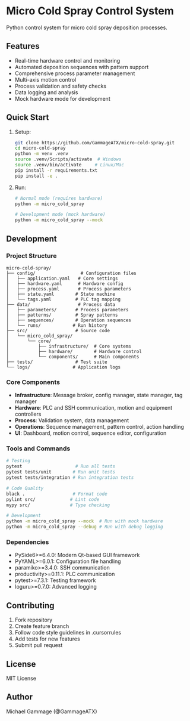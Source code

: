 # Micro Cold Spray Control System

Python control system for micro cold spray deposition processes.

## Features

- Real-time hardware control and monitoring
- Automated deposition sequences with pattern support
- Comprehensive process parameter management
- Multi-axis motion control
- Process validation and safety checks
- Data logging and analysis
- Mock hardware mode for development

## Quick Start

1. Setup:

    ```bash
    git clone https://github.com/GammageATX/micro-cold-spray.git
    cd micro-cold-spray
    python -m venv .venv
    source .venv/Scripts/activate  # Windows
    source .venv/bin/activate     # Linux/Mac
    pip install -r requirements.txt
    pip install -e .
    ```

2. Run:

    ```bash
    # Normal mode (requires hardware)
    python -m micro_cold_spray

    # Development mode (mock hardware)
    python -m micro_cold_spray --mock
    ```

## Development

### Project Structure

```text
micro-cold-spray/
├── config/                 # Configuration files
│   ├── application.yaml   # Core settings
│   ├── hardware.yaml      # Hardware config
│   ├── process.yaml       # Process parameters
│   ├── state.yaml        # State machine
│   └── tags.yaml         # PLC tag mapping
├── data/                  # Process data
│   ├── parameters/       # Process parameters
│   ├── patterns/         # Spray patterns
│   ├── sequences/        # Operation sequences
│   └── runs/            # Run history
├── src/                  # Source code
│   └── micro_cold_spray/
│       └── core/
│           ├── infrastructure/  # Core systems
│           ├── hardware/        # Hardware control
│           └── components/      # Main components
├── tests/                # Test suite
└── logs/                # Application logs
```

### Core Components

- **Infrastructure**: Message broker, config manager, state manager, tag manager
- **Hardware**: PLC and SSH communication, motion and equipment controllers
- **Process**: Validation system, data management
- **Operations**: Sequence management, pattern control, action handling
- **UI**: Dashboard, motion control, sequence editor, configuration

### Tools and Commands

```bash
# Testing
pytest                    # Run all tests
pytest tests/unit        # Run unit tests
pytest tests/integration # Run integration tests

# Code Quality
black .                  # Format code
pylint src/             # Lint code
mypy src/               # Type checking

# Development
python -m micro_cold_spray --mock  # Run with mock hardware
python -m micro_cold_spray --debug # Run with debug logging
```

### Dependencies

- PySide6>=6.4.0: Modern Qt-based GUI framework
- PyYAML>=6.0.1: Configuration file handling
- paramiko>=3.4.0: SSH communication
- productivity>=0.11.1: PLC communication
- pytest>=7.3.1: Testing framework
- loguru>=0.7.0: Advanced logging

## Contributing

1. Fork repository
2. Create feature branch
3. Follow code style guidelines in .cursorrules
4. Add tests for new features
5. Submit pull request

## License

MIT License

## Author

Michael Gammage (@GammageATX)

